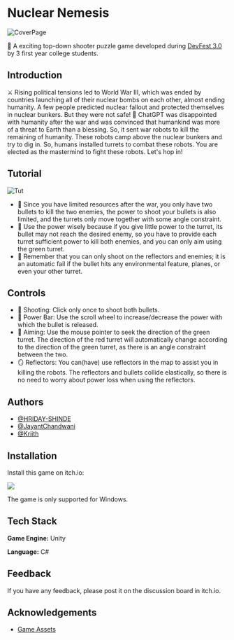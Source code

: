 

# **Nuclear Nemesis**

![CoverPage](https://github.com/HJK-Studio/Nuclear-Nemesis/assets/157167369/d4ef9bc1-d81e-4929-b524-5ed143780482)



🚀 A exciting top-down shooter puzzle game developed during [DevFest 3.0](itch.io/jam/devfest) by 3 first year college students.


## Introduction

⚔️ Rising political tensions led to World War III, which was ended by countries launching all of their nuclear bombs on each other, almost ending humanity. A few people predicted nuclear fallout and protected themselves in nuclear bunkers. But they were not safe!
🤖 ChatGPT was disappointed with humanity after the war and was convinced that humankind was more of a threat to Earth than a blessing. So, it sent war robots to kill the remaining of humanity. These robots camp above the nuclear bunkers and try to dig in. So, humans installed turrets to combat these robots. You are elected as the mastermind to fight these robots. Let's hop in!

## Tutorial

![Tut](https://github.com/HJK-Studio/Nuclear-Nemesis/assets/157167369/f313a489-225f-46d5-ada4-0543c7106d6b)


- 📐 Since you have limited resources after the war, you only have two bullets to kill the two enemies, the power to shoot your bullets is also limited, and the turrets only move together with some angle constraint.
- 🔋 Use the power wisely because if you give little power to the turret, its bullet may not reach the desired enemy, so you have to provide each turret sufficient power to kill both enemies, and you can only aim using the green turret.
- 🎯 Remember that you can only shoot on the reflectors and enemies; it is an automatic fail if the bullet hits any environmental feature, planes, or even your other turret.

## Controls

- 🔫 Shooting: Click only once to shoot both bullets.
- 💪 Power Bar: Use the scroll wheel to increase/decrease the power with which the bullet is released.
- 🎯 Aiming: Use the mouse pointer to seek the direction of the green turret. The direction of the red turret will automatically change according to the direction of the green turret, as there is an angle constraint between the two.
- 🪞 Reflectors: You can(have) use reflectors in the map to assist you in killing the robots. The reflectors and bullets collide elastically, so there is no need to worry about power loss when using the reflectors.

## Authors

- [@HRIDAY-SHINDE](https://github.com/HRIDAY-SHINDE)
- [@JayantChandwani](https://github.com/JayantChandwani)
- [@Kriith](https://github.com/Kriith)


## Installation

Install this game on itch.io:

[![](https://static.itch.io/images/badge.svg)](https://garam-icecream.itch.io/nuclear-nemesis)

The game is only supported for Windows.


    
## Tech Stack

**Game Engine:** Unity

**Language:** C#


## Feedback

If you have any feedback, please post it on the discussion board in itch.io.


## Acknowledgements

 - [Game Assets](kenney.nl/assets)

